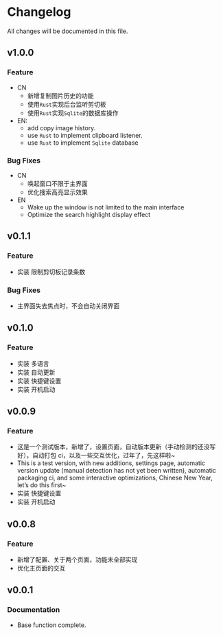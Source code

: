 # Changelog

All changes will be documented in this file.

## v1.0.0

### Feature

- CN
  - 新增复制图片历史的功能
  - 使用`Rust`实现后台监听剪切板
  - 使用`Rust`实现`Sqlite`的数据库操作
- EN:
  - add copy image history.
  - use `Rust` to implement clipboard listener.
  - use `Rust` to implement `Sqlite` database

### Bug Fixes

- CN
  - 唤起窗口不限于主界面
  - 优化搜索高亮显示效果
- EN
  - Wake up the window is not limited to the main interface
  - Optimize the search highlight display effect

## v0.1.1

### Feature

- 实装 限制剪切板记录条数

### Bug Fixes

- 主界面失去焦点时，不会自动关闭界面

## v0.1.0

### Feature

- 实装 多语言
- 实装 自动更新
- 实装 快捷键设置
- 实装 开机启动

## v0.0.9

### Feature

- 这是一个测试版本，新增了，设置页面，自动版本更新（手动检测的还没写好），自动打包 ci，以及一些交互优化，过年了，先这样啦~
- This is a test version, with new additions, settings page, automatic version update (manual detection has not yet been written), automatic packaging ci, and some interactive optimizations, Chinese New Year, let’s do this first~
- 实装 快捷键设置
- 实装 开机启动

## v0.0.8

### Feature

- 新增了配置、关于两个页面，功能未全部实现
- 优化主页面的交互

## v0.0.1

### Documentation

- Base function complete.

